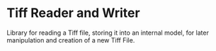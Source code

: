 # Tiff Reader and Writer

Library for reading a Tiff file, storing it into an internal model,
for later manipulation and creation of a new Tiff File.
